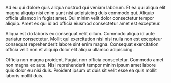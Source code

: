 Ad eu qui dolore quis aliqua nostrud qui veniam laborum. Et ea qui aliqua elit magna aliquip nisi enim sunt nisi adipisicing duis commodo qui. Aliquip officia ullamco in fugiat amet. Qui minim velit dolor consectetur tempor aliquip. Amet ex qui id ad officia eiusmod consectetur amet est excepteur.

Aliqua est do laboris ex consequat velit cillum. Commodo aliqua id aute pariatur consectetur. Mollit qui exercitation nisi nisi nulla non est excepteur consequat reprehenderit labore sint enim magna. Consequat exercitation officia velit non et aliquip dolor elit aliqua ullamco adipisicing.

Officia non magna proident. Fugiat non officia consectetur. Commodo amet non magna ex aute. Nisi reprehenderit tempor minim ipsum amet labore quis dolor eu nisi duis. Proident ipsum ut duis sit velit esse ea quis mollit laboris mollit duis.